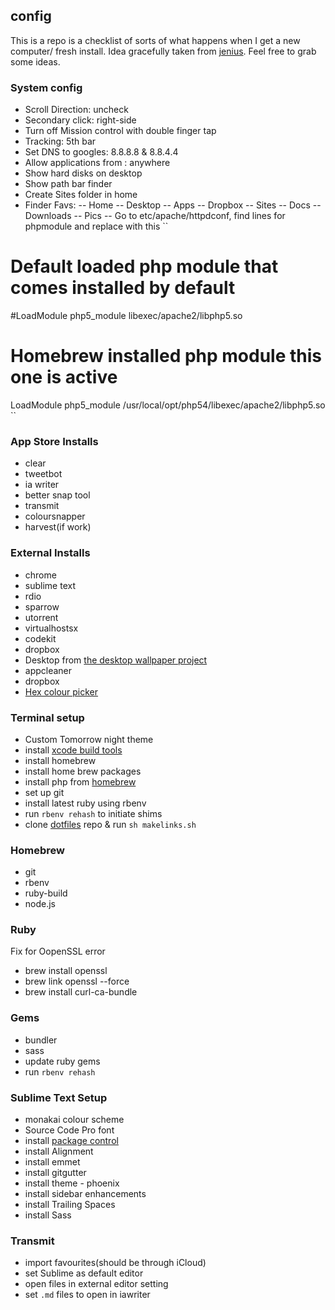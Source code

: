 ## config
This is a repo is a checklist of sorts of what happens when I get a new computer/ fresh install. Idea gracefully taken from [jenius](https://github.com/jenius/config). Feel free to grab some ideas.

### System config
- Scroll Direction: uncheck
- Secondary click: right-side
- Turn off Mission control with double finger tap
- Tracking: 5th bar
- Set DNS to googles: 8.8.8.8 & 8.8.4.4
- Allow applications from : anywhere
- Show hard disks on desktop
- Show path bar finder
- Create Sites folder in home
- Finder Favs: 
-- Home
-- Desktop
-- Apps
-- Dropbox
-- Sites
-- Docs
-- Downloads
-- Pics
-- Go to etc/apache/httpdconf, find lines for phpmodule and replace with this 
``
# Default loaded php module that comes installed by default
#LoadModule php5_module libexec/apache2/libphp5.so
# Homebrew installed php module this one is active
LoadModule php5_module    /usr/local/opt/php54/libexec/apache2/libphp5.so ``

### App Store Installs
- clear
- tweetbot
- ia writer
- better snap tool
- transmit
- coloursnapper
- harvest(if work)

### External Installs
- chrome
- sublime text
- rdio
- sparrow
- utorrent
- virtualhostsx
- codekit
- dropbox
- Desktop from [the desktop wallpaper project](http://www.thefoxisblack.com/category/the-desktop-wallpaper-project/)
- appcleaner
- dropbox
- [Hex colour picker](http://wafflesoftware.net/hexpicker/)

### Terminal setup
- Custom Tomorrow night theme
- install [xcode build tools](https://developer.apple.com/downloads/index.action)
- install homebrew
- install home brew packages
- install php from [homebrew](https://github.com/josegonzalez/homebrew-php#installation) 
- set up git
- install latest ruby using rbenv
- run `rbenv rehash` to initiate shims
- clone [dotfiles](https://github.com/samjbmason/dotfiles) repo & run `sh makelinks.sh`


### Homebrew 
- git
- rbenv
- ruby-build
- node.js

### Ruby
Fix for OopenSSL error
- brew install openssl
- brew link openssl --force
- brew install curl-ca-bundle

### Gems
- bundler
- sass
- update ruby gems
- run `rbenv rehash`

### Sublime Text Setup
- monakai colour scheme
- Source Code Pro font
- install [package control](http://wbond.net/sublime_packages/package_control/installation)
- install Alignment
- install emmet
- install gitgutter
- install theme - phoenix
- install sidebar enhancements
- install Trailing Spaces
- install Sass

### Transmit
- import favourites(should be through iCloud)
- set Sublime as default editor
- open files in external editor setting
- set `.md` files to open in iawriter
